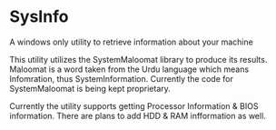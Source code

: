 # SysInfo
A windows only utility to retrieve information about your machine <br>

This utility utilizes the SystemMaloomat library to produce its results. Maloomat is a word taken from the Urdu language which means Infomration, thus SystemInformation. Currently the code for SystemMaloomat is being kept proprietary.<br>

Currently the utility supports getting Processor Information & BIOS information. There are plans to add HDD & RAM infformation as well.
